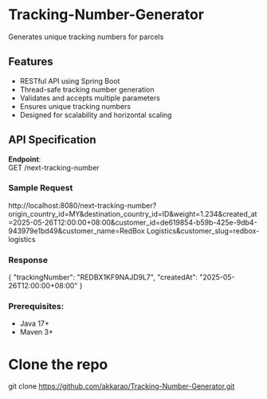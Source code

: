# Tracking-Number-Generator
Generates unique tracking numbers for parcels

## Features

- RESTful API using Spring Boot
- Thread-safe tracking number generation
- Validates and accepts multiple parameters
- Ensures unique tracking numbers
- Designed for scalability and horizontal scaling

## API Specification

**Endpoint**:  
GET /next-tracking-number

### Sample Request
http://localhost:8080/next-tracking-number?origin_country_id=MY&destination_country_id=ID&weight=1.234&created_at=2025-05-26T12:00:00+08:00&customer_id=de619854-b59b-425e-9db4-943979e1bd49&customer_name=RedBox Logistics&customer_slug=redbox-logistics

### Response
{
  "trackingNumber": "REDBX1KF9NAJD9L7",
  "createdAt": "2025-05-26T12:00:00+08:00"
}

### Prerequisites:
- Java 17+
- Maven 3+

# Clone the repo
git clone https://github.com/akkarao/Tracking-Number-Generator.git

